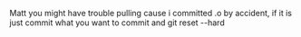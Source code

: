 Matt you might have trouble pulling cause i committed .o by accident, if it is just commit what you want to commit and git reset --hard

